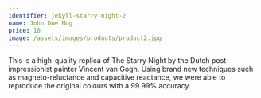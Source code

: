 ```yaml
---
identifier: jekyll-starry-night-2
name: John Doe Mug
price: 10
image: /assets/images/products/product2.jpg
---
```


This is a high-quality replica of The Starry Night by the Dutch post-impressionist painter Vincent van Gogh. Using brand new techniques such as magneto-reluctance and capacitive reactance, we were able to reproduce the original colours with a 99.99% accuracy.